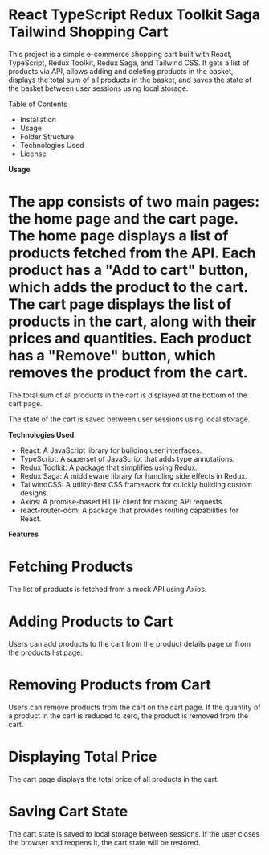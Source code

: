 # React TypeScript Redux Toolkit Saga Tailwind Shopping Cart

This project is a simple e-commerce shopping cart built with React, TypeScript, Redux Toolkit, Redux Saga, and Tailwind CSS. It gets a list of products via API, allows adding and deleting products in the basket, displays the total sum of all products in the basket, and saves the state of the basket between user sessions using local storage.

Table of Contents

-   Installation
-   Usage
-   Folder Structure
-   Technologies Used
-   License

**Usage**

# The app consists of two main pages: the home page and the cart page. The home page displays a list of products fetched from the API. Each product has a "Add to cart" button, which adds the product to the cart. The cart page displays the list of products in the cart, along with their prices and quantities. Each product has a "Remove" button, which removes the product from the cart.

The total sum of all products in the cart is displayed at the bottom of the cart page.

The state of the cart is saved between user sessions using local storage.

**Technologies Used**

-   React: A JavaScript library for building user interfaces.
-   TypeScript: A superset of JavaScript that adds type annotations.
-   Redux Toolkit: A package that simplifies using Redux.
-   Redux Saga: A middleware library for handling side effects in Redux.
-   TailwindCSS: A utility-first CSS framework for quickly building custom designs.
-   Axios: A promise-based HTTP client for making API requests.
-   react-router-dom: A package that provides routing capabilities for React.

**Features**

# **Fetching Products**

The list of products is fetched from a mock API using Axios.

# Adding Products to Cart

Users can add products to the cart from the product details page or from the products list page.

# Removing Products from Cart

Users can remove products from the cart on the cart page. If the quantity of a product in the cart is reduced to zero, the product is removed from the cart.

# Displaying Total Price

The cart page displays the total price of all products in the cart.

# Saving Cart State

The cart state is saved to local storage between sessions. If the user closes the browser and reopens it, the cart state will be restored.
